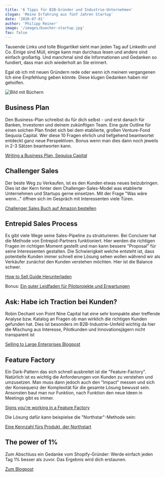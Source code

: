 ```yaml
---
title: '6 Tipps für B2B-Gründer und Industrie-Unternehmen'
slogan: 'Meine Erfahrung aus fünf Jahren Startup'
date: '2020-07-01'
author: 'Philipp Reiner'
image: '/images/buecher-startup.jpg'
fav: false
---
```

Tausende Links und tolle Blogartikel sieht man jeden Tag auf LinkedIn und Co. Einige sind Müll, einige kann man durchaus lesen und andere sind einfach großartig. Und manchmal sind die Informationen und Gedanken so fundiert, dass man sich wiederholt an Sie erinnert.

Egal ob ich mit neuen Gründern rede oder wenn ich meinem vergangenen Ich eine Empfehlung geben könnte. Diese klugen Gedanken haben mir geholfen.

![Bild mit Büchern](/images/buecher-startup.jpg)

## Business Plan
Den Business-Plan schreibst du für dich selbst - und erst danach für Banken, Investoren und deinem zukünftigen Team. Eine gute Outline für einen solchen Plan findet sich bei dem etablierte, großen Venture-Fond Sequoia Capital. Wer diese 10 Fragen ehrlich und tiefgehend beantwortet entdeckt ganz neue Perspektiven. Bonus wenn man dies dann noch jeweils in 2-3 Sätzen beantworten kann.

[Writing a Business Plan, Sequioa Capital](https://www.sequoiacap.com/article/writing-a-business-plan/)

## Challenger Sales
Der beste Weg zu Verkaufen, ist es den Kunden etwas neues beizubringen. Dies ist der Kern hinter dem Challenger-Sales-Model was etablierte Unternehmen und Startups gerne einsetzen. Mit der Frage "Was wäre wenn..." öffnen sich im Gespräch mit Interessenten viele Türen.

[Challenger Sales Buch auf Amazon bestellen](https://www.amazon.de/Challenger-Sale-Control-Customer-Conversation/dp/0670922854)

## Entrepid Sales Process
Es gibt viele Wege seine Sales-Pipeline zu strukturieren. Bei Conclurer hat die Methode von Entrepid-Partners funktioniert. Hier werden die richtigen Fragen im richtigen Moment gestellt und man kann bessere "Proposal" für seine Interessenten gestalten. Die Schwierigkeit welche entsteht ist, dass potentielle Kunden immer schnell eine Lösung sehen wollen während wir als Verkäufer zunächst den Kunden verstehen möchten. Hier ist die Balance schwer.

[How to Sell Guide Herunterladen](https://www.entrepidpartners.com/how-to-sell-guide)

Bonus: [Ein guter Leidfaden für Pilotprojekte und Erwartungen](https://www.entrepidpartners.com/blog/successful-trials-and-pilots)

## Ask: Habe ich Traction bei Kunden?
Robin Dechant von Point Nine Capital hat eine sehr kompakte aber treffende Analyse bzw. Katalog an Fragen ob man wirklich die richtigen Kunden gefunden hat. Dies ist besonders im B2B-Industrie-Umfeld wichtig da hier die Mischung aus Interesse, Pilotkunden und Innovationsjägern nicht transparent ist

[Selling to Large Enterprises Blogpost](https://medium.com/point-nine-news/selling-to-large-enterprises-do-your-early-customers-have-what-it-takes-ea8e22138d9d)

## Feature Factory
Ein Dark-Pattern das sich schnell ausbreitet ist die "Feature-Factory". Natürlich ist es wichtig die Anforderungen von Kunden zu verstehen und umzusetzen. Man muss dann jedoch auch den "Impact" messen und sich der Konsequenz der Komplexität für die gesamte Lösung bewusst sein. Ansonsten baut man nur Funktion, nach Funktion den neue Ideen in Meetings gibt es immer.

[Signs you're working in a Feature Factory](https://cutle.fish/blog/12-signs-youre-working-in-a-feature-factory)

Die Lösung dafür kann beispielse die "Northstar"-Methode sein:

[Eine Kennzahl fürs Produkt, der Northstart](https://amplitude.com/north-star)

## The power of 1%
Zum Abschluss ein Gedanke vom Shopify-Gründer: Werde einfach jeden Tag 1% besser als zuvor. Das Ergebnis wird dich erstaunen.

[Zum Blogpost](https://markmacleod.me/the-power-of-getting-1-better-daily/)